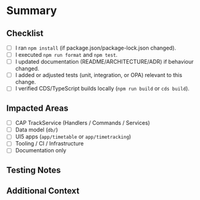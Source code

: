 # Summary

<!-- Describe the change in 1-2 sentences. Link to issues if applicable. -->

## Checklist

- [ ] I ran `npm install` (if package.json/package-lock.json changed).
- [ ] I executed `npm run format` and `npm test`.
- [ ] I updated documentation (README/ARCHITECTURE/ADR) if behaviour changed.
- [ ] I added or adjusted tests (unit, integration, or OPA) relevant to this change.
- [ ] I verified CDS/TypeScript builds locally (`npm run build` or `cds build`).

## Impacted Areas

- [ ] CAP TrackService (Handlers / Commands / Services)
- [ ] Data model (`db/`)
- [ ] UI5 apps (`app/timetable` or `app/timetracking`)
- [ ] Tooling / CI / Infrastructure
- [ ] Documentation only

## Testing Notes

<!-- Provide test evidence, e.g. logs, screenshots, or manual test steps. -->

## Additional Context

<!-- Anything else reviewers should know (migration steps, follow-ups, feature flags). -->
